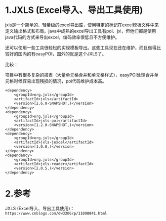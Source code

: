 # 1.JXLS (Excel导入、导出工具使用)

 jxls是一个简单的、轻量级的excel导出库，使用特定的标记在excel模板文件中来定义输出格式和布局。java中成熟的excel导出工具有pol、jxl，但他们都是使用java代码的方式来导出excel，编码效率很低且不方便维护。

还可以使用一些工具很轻松的实现模板导出。这些工具现在还在维护，而且做得比较好的国内的有easyPOI，国外的就是这个JXLS了。

比较：

项目中有很多复杂的报表（大量单元格合并和单元格样式），easyPOI处理合并单元格时候容易出现残损的情况，poi代码维护成本高。

```
<dependency>
    <groupId>org.jxls</groupId>
    <artifactId>jxls</artifactId>
    <version>[2.6.0-SNAPSHOT,)</version>
</dependency>
<dependency>
    <groupId>org.jxls</groupId>
    <artifactId>jxls-poi</artifactId>
    <version>[1.2.0-SNAPSHOT,)</version>
</dependency>
<dependency>
    <groupId>org.jxls</groupId>
    <artifactId>jxls-jexcel</artifactId>
    <version>[1.0.8,)</version>
</dependency>
<dependency>
    <groupId>org.jxls</groupId>
    <artifactId>jxls-reader</artifactId>
    <version>[2.0.5,)</version>
</dependency>
```

# 2.参考
JXLS (Excel导入、导出工具使用)：`https://www.cnblogs.com/dw3306/p/11098841.html`



